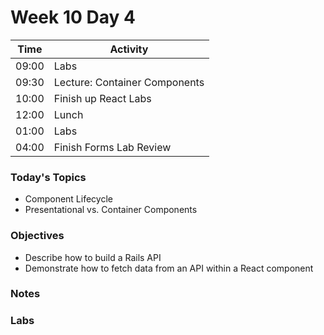 # Week 10 Day 4

| Time | Activity |
| --- | --- |
09:00 | Labs
09:30 | Lecture: Container Components
10:00 | Finish up React Labs
12:00 | Lunch
01:00 | Labs
04:00 | Finish Forms Lab Review

### Today's Topics
+ Component Lifecycle
+ Presentational vs. Container Components

### Objectives
- Describe how to build a Rails API
- Demonstrate how to fetch data from an API within a React component

### Notes


### Labs

